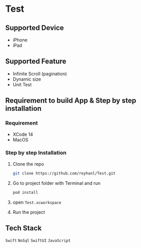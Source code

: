 # Test


## Supported Device
- iPhone
- iPad

## Supported Feature
- Infinite Scroll (pagination)
- Dynamic size 
- Unit Test

## Requirement to build App & Step by step installation

### Requirement
- XCode 14
- MacOS

### Step by step Installation
1. Clone the repo
   ```sh
   git clone https://github.com/reyhanl/Test.git
   ```
2. Go to project folder with Terminal and run
   ```sh
   pod install
   ```
3. open `Test.xcworkspace`

4. Run the project




## Tech Stack 
`Swift` `NoSql` `SwiftUI` `JavaScript`
